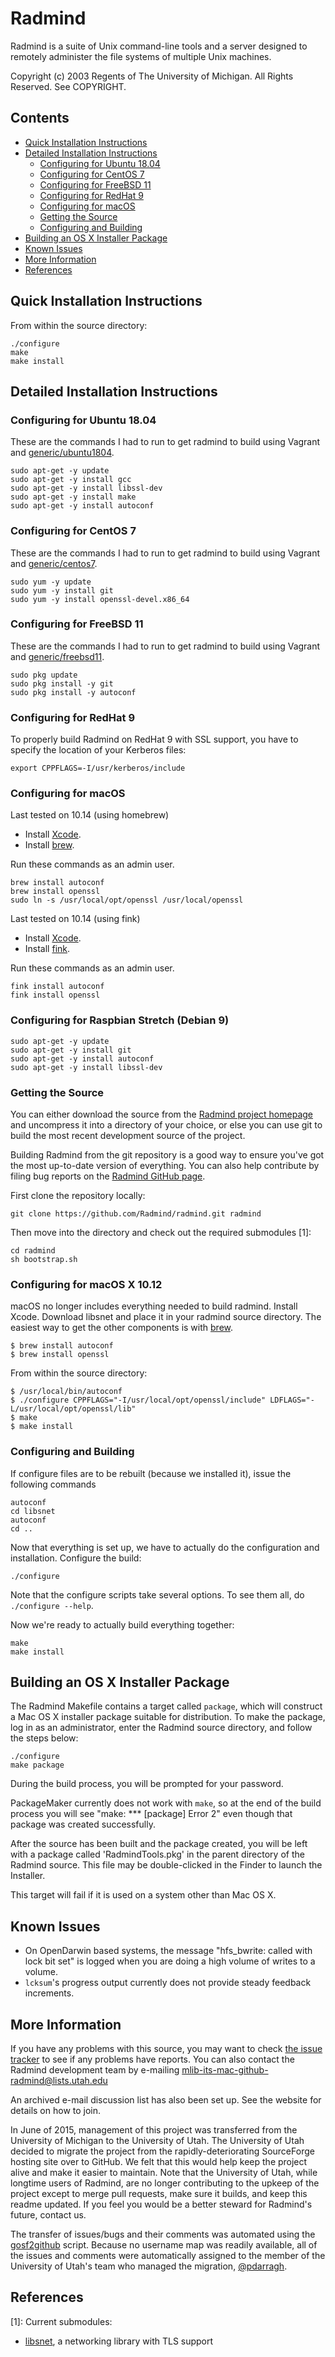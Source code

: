 Radmind
=======

Radmind is a suite of Unix command-line tools and a server designed to remotely administer the file systems of multiple Unix machines.

Copyright (c) 2003 Regents of The University of Michigan.
All Rights Reserved. See COPYRIGHT.

## Contents

* [Quick Installation Instructions](#quick-installation-instructions)
* [Detailed Installation Instructions](#detailed-installation-instructions)
  * [Configuring for Ubuntu 18.04](#configuring-for-ubuntu-1804)
  * [Configuring for CentOS 7](#configuring-for-centos-7)
  * [Configuring for FreeBSD 11](#configuring-for-freebsd-11)
  * [Configuring for RedHat 9](#configuring-for-redhat-9)
  * [Configuring for macOS](#configuring-for-macOS)
  * [Getting the Source](#getting-the-source)
  * [Configuring and Building](#configuring-and-building)
* [Building an OS X Installer Package](#building-an-os-x-installer-package)
* [Known Issues](#known-issues)
* [More Information](#more-informatino)
* [References](#references)

## Quick Installation Instructions

From within the source directory:

```
./configure
make
make install
```

## Detailed Installation Instructions

### Configuring for Ubuntu 18.04

These are the commands I had to run to get radmind to build using Vagrant and [generic/ubuntu1804](https://app.vagrantup.com/generic/boxes/ubuntu1804).

```
sudo apt-get -y update
sudo apt-get -y install gcc
sudo apt-get -y install libssl-dev
sudo apt-get -y install make
sudo apt-get -y install autoconf

```

### Configuring for CentOS 7

These are the commands I had to run to get radmind to build using Vagrant and [generic/centos7](https://app.vagrantup.com/generic/boxes/centos7).

```
sudo yum -y update
sudo yum -y install git
sudo yum -y install openssl-devel.x86_64
```

### Configuring for FreeBSD 11

These are the commands I had to run to get radmind to build using Vagrant and [generic/freebsd11](https://app.vagrantup.com/generic/boxes/freebsd11).

```
sudo pkg update
sudo pkg install -y git
sudo pkg install -y autoconf
```

### Configuring for RedHat 9

To properly build Radmind on RedHat 9 with SSL support, you have to specify the location of your Kerberos files:

```
export CPPFLAGS=-I/usr/kerberos/include
```

### Configuring for macOS

Last tested on 10.14 (using homebrew)

- Install [Xcode](https://developer.apple.com/xcode/).
- Install [brew](https://brew.sh).

Run these commands as an admin user.

```
brew install autoconf
brew install openssl
sudo ln -s /usr/local/opt/openssl /usr/local/openssl 
```

Last tested on 10.14 (using fink)

- Install [Xcode](https://developer.apple.com/xcode/).
- Install [fink](https://finkproject.org).

Run these commands as an admin user.

```
fink install autoconf
fink install openssl
```

### Configuring for Raspbian Stretch (Debian 9)

```
sudo apt-get -y update
sudo apt-get -y install git
sudo apt-get -y install autoconf
sudo apt-get -y install libssl-dev
```

### Getting the Source

You can either download the source from the [Radmind project homepage](http://radmind.org/) and uncompress it into a directory of your choice, or else you can use git to build the most recent development source of the project.

Building Radmind from the git repository is a good way to ensure you've got the most up-to-date version of everything. You can also help contribute by filing bug reports on the [Radmind GitHub page](https://github.com/Radmind/radmind).

First clone the repository locally:

```
git clone https://github.com/Radmind/radmind.git radmind
```

Then move into the directory and check out the required submodules [1]:

```
cd radmind
sh bootstrap.sh
```

### Configuring for macOS X 10.12

macOS no longer includes everything needed to build radmind.  Install Xcode.  Download libsnet and place it in your radmind source directory.  The easiest way to get the other components is with [brew](https://brew.sh).

```
$ brew install autoconf
$ brew install openssl
```

From within the source directory:

```
$ /usr/local/bin/autoconf
$ ./configure CPPFLAGS="-I/usr/local/opt/openssl/include" LDFLAGS="-L/usr/local/opt/openssl/lib"
$ make
$ make install
```

### Configuring and Building
If configure files are to be rebuilt (because we installed it), issue the following commands
```
autoconf
cd libsnet
autoconf
cd ..
```

Now that everything is set up, we have to actually do the configuration and installation. Configure the build:

```
./configure
```

Note that the configure scripts take several options. To see them all, do `./configure --help`.

Now we're ready to actually build everything together:

```
make
make install
```

## Building an OS X Installer Package

The Radmind Makefile contains a target called `package`, which will construct a Mac OS X installer package suitable for distribution. To make the package, log in as an administrator, enter the Radmind source directory, and follow the steps below:

```
./configure
make package
```

During the build process, you will be prompted for your password.

PackageMaker currently does not work with `make`, so at the end of the build process you will see "make: *** [package] Error 2" even though that package was created successfully.

After the source has been built and the package created, you will be left with a package called 'RadmindTools.pkg' in the parent directory of the Radmind source. This file may be double-clicked in the Finder to launch the Installer.

This target will fail if it is used on a system other than Mac OS X.

## Known Issues

* On OpenDarwin based systems, the message "hfs_bwrite: called with lock bit set" is logged when you are doing a high volume of writes to a volume.
* `lcksum`'s progress output currently does not provide steady feedback increments.

## More Information

If you have any problems with this source, you may want to check [the issue tracker](../../issues) to see if any problems have reports. You can also contact the Radmind development team by e-mailing [mlib-its-mac-github-radmind@lists.utah.edu](mailto:mlib-its-mac-github-radmind@lists.utah.edu)

An archived e-mail discussion list has also been set up. See the website for details on how to join.

In June of 2015, management of this project was transferred from the University of Michigan to the University of Utah. The University of Utah decided to migrate the project from the rapidly-deteriorating SourceForge hosting site over to GitHub. We felt that this would help keep the project alive and make it easier to maintain. Note that the University of Utah, while longtime users of Radmind, are no longer contributing to the upkeep of the project except to merge pull requests, make sure it builds, and keep this readme updated. If you feel you would be a better steward for Radmind's future, contact us.

The transfer of issues/bugs and their comments was automated using the [gosf2github](https://github.com/cmungall/gosf2github) script. Because no username map was readily available, all of the issues and comments were automatically assigned to the member of the University of Utah's team who managed the migration, [@pdarragh](https://github.com/pdarragh).

## References

[1]: Current submodules:
* [libsnet](http://sourceforge.net/projects/libsnet), a networking library with TLS support
